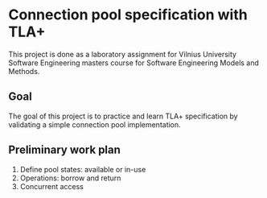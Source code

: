 # Connection pool specification with TLA+

This project is done as a laboratory assignment for Vilnius University Software Engineering masters course for Software Engineering Models and Methods.

## Goal

The goal of this project is to practice and learn TLA+ specification by validating a simple connection pool implementation.

## Preliminary work plan

1. Define pool states: available or in-use
2. Operations: borrow and return
3. Concurrent access
